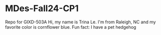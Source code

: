 # MDes-Fall24-CP1
Repo for GIXD-503A
Hi, my name is Trina Le. I'm from Raleigh, NC and my favorite color is cornflower blue.
Fun fact: I have a pet hedgehog 
